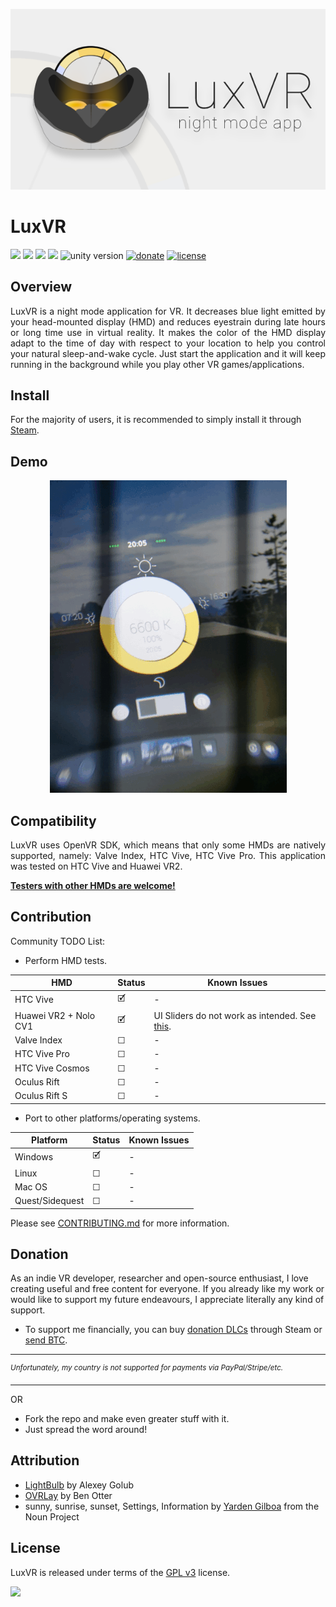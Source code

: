 <p align="center">
    <img src="Images/header.png">
</p>

# LuxVR
[![](https://img.shields.io/github/stars/egemenertugrul/LuxVR)](https://github.com/egemenertugrul/LuxVR/stargazers) 
[![](https://img.shields.io/github/forks/egemenertugrul/LuxVR)](https://github.com/egemenertugrul/LuxVR/network/members)
[![](https://img.shields.io/github/tag/egemenertugrul/LuxVR)](https://github.com/egemenertugrul/LuxVR/tags)
[![](https://img.shields.io/github/issues/egemenertugrul/LuxVR)](https://github.com/egemenertugrul/LuxVR/issues)
![unity version](https://img.shields.io/badge/unity%20version-2019.3.1f1-green.svg)
[![donate](https://img.shields.io/badge/donate-$-purple.svg)](#donation)
[![license](https://img.shields.io/badge/license-GPLv3-red)](https://github.com/egemenertugrul/LuxVR/blob/main/LICENSE)

## Overview
<p style='text-align: justify;'>
LuxVR is a night mode application for VR. It decreases blue light emitted by your head-mounted display (HMD) and reduces eyestrain during late hours or long time use in virtual reality. It makes the color of the HMD display adapt to the time of day with respect to your location to help you control your natural sleep-and-wake cycle. Just start the application and it will keep running in the background while you play other VR games/applications.
<p>
    
## Install
For the majority of users, it is recommended to simply install it through [Steam](https://store.steampowered.com/app/732230/LuxVR/).

## Demo
<p align="center">
    <img src="Images/demo.gif">
</p>

## Compatibility
<p style='text-align: justify;'>
LuxVR uses OpenVR SDK, which means that only some HMDs are natively supported, namely: Valve Index, HTC Vive, HTC Vive Pro. This application was tested on HTC Vive and Huawei VR2. 
</p>

[**Testers with other HMDs are welcome!**](##Contribution)

## Contribution

Community TODO List:
- Perform HMD tests.

| HMD | Status | Known Issues |
|-|-|-|
| HTC Vive | 🗹 | - |
| Huawei VR2 + Nolo CV1 | 🗹 | UI Sliders do not work as intended. See [this](https://github.com/benotter/OVRLay/issues/4). |
| Valve Index | ☐ | - |
| HTC Vive Pro | ☐ | - |
| HTC Vive Cosmos | ☐ | - |
| Oculus Rift | ☐ | - |
| Oculus Rift S | ☐ | - |

- Port to other platforms/operating systems. 

| Platform | Status | Known Issues |
|-|-|-|
| Windows | 🗹 | - |
| Linux | ☐ | - |
| Mac OS | ☐ | - |
| Quest/Sidequest | ☐ | - |

Please see [CONTRIBUTING.md](CONTRIBUTING.md) for more information.

## Donation

As an indie VR developer, researcher and open-source enthusiast, I love creating useful and free content for everyone. If you already like my work or would like to support my future endeavours, I appreciate literally any kind of support. 

- To support me financially, you can buy [donation DLCs](https://store.steampowered.com/dlc/732230/LuxVR/) through Steam or [send BTC](https://egemenertugrul.github.io/donate/).

---
<sup>*Unfortunately, my country is not supported for payments via PayPal/Stripe/etc.*</sup>

---
OR
- Fork the repo and make even greater stuff with it.
- Just spread the word around!

## Attribution

- [LightBulb](https://github.com/Tyrrrz/LightBulb) by Alexey Golub
- [OVRLay](https://github.com/benotter/OVRLay) by Ben Otter
- sunny, sunrise, sunset, Settings, Information by [Yarden Gilboa](https://thenounproject.com/yardenoon/) from the Noun Project
  
## License

LuxVR is released under terms of the [GPL v3](https://github.com/egemenertugrul/LuxVR/blob/main/LICENSE) license.

<img src="https://upload.wikimedia.org/wikipedia/commons/9/93/GPLv3_Logo.svg" width="15%">
